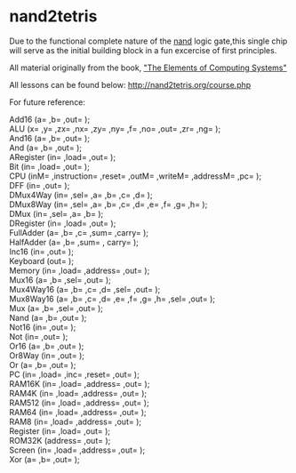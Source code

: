 # nand2tetris

Due to the functional complete nature of the <a href="https://en.wikipedia.org/wiki/NAND_logic">nand</a> logic gate,this single chip will serve as the initial building block in a fun excercise of first principles.

All material originally from the book, <a href="https://www.amazon.com/Elements-Computing-Systems-Building-Principles/dp/0262640686/ref=ed_oe_p">"The Elements of Computing Systems"</a>

All lessons can be found below:
http://nand2tetris.org/course.php

For future reference:

  Add16 (a= ,b= ,out= );  <br />
  ALU (x= ,y= ,zx= ,nx= ,zy= ,ny= ,f= ,no= ,out= ,zr= ,ng= ); <br />
  And16 (a= ,b= ,out= ); <br />
  And (a= ,b= ,out= ); <br />
  ARegister (in= ,load= ,out= ); <br /> 
  Bit (in= ,load= ,out= ); <br />
  CPU (inM= ,instruction= ,reset= ,outM= ,writeM= ,addressM= ,pc= ); <br /> 
  DFF (in= ,out= ); <br />
  DMux4Way (in= ,sel= ,a= ,b= ,c= ,d= ); <br /> 
  DMux8Way (in= ,sel= ,a= ,b= ,c= ,d= ,e= ,f= ,g= ,h= ); <br />
  DMux (in= ,sel= ,a= ,b= ); <br />
  DRegister (in= ,load= ,out= ); <br />
  FullAdder (a= ,b= ,c= ,sum= ,carry= );  
  HalfAdder (a= ,b= ,sum= , carry= ); <br />
  Inc16 (in= ,out= ); <br />
  Keyboard (out= ); <br />
  Memory (in= ,load= ,address= ,out= ); <br /> 
  Mux16 (a= ,b= ,sel= ,out= ); <br />
  Mux4Way16 (a= ,b= ,c= ,d= ,sel= ,out= ); <br />
  Mux8Way16 (a= ,b= ,c= ,d= ,e= ,f= ,g= ,h= ,sel= ,out= ); <br />
  Mux (a= ,b= ,sel= ,out= ); <br />
  Nand (a= ,b= ,out= ); <br />
  Not16 (in= ,out= ); <br />
  Not (in= ,out= ); <br />
  Or16 (a= ,b= ,out= ); <br />
  Or8Way (in= ,out= ); <br />
  Or (a= ,b= ,out= ); <br />
  PC (in= ,load= ,inc= ,reset= ,out= ); <br />
  RAM16K (in= ,load= ,address= ,out= ); <br />
  RAM4K (in= ,load= ,address= ,out= ); <br />
  RAM512 (in= ,load= ,address= ,out= ); <br />
  RAM64 (in= ,load= ,address= ,out= ); <br />
  RAM8 (in= ,load= ,address= ,out= ); <br />
  Register (in= ,load= ,out= ); <br />
  ROM32K (address= ,out= ); <br />
  Screen (in= ,load= ,address= ,out= ); <br />
  Xor (a= ,b= ,out= ); <br />

